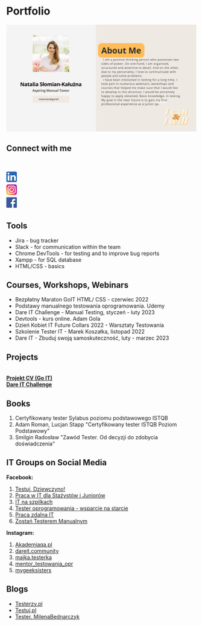 # Portfolio

<p>
<img src="AboutMe.png">
</p>
  

## Connect with me
<br>

[<img align="left" alt="linked-in" src="linkedin.jpg"/>](https://www.linkedin.com/in/natalia-slomian-kaluzna-29710820a)
</br>
<br>
[<img align="left" alt="instagram" src="instagram.png"/>](https://www.instagram.com/nataliafoci)
</br>
<br>
[<img align="left" alt="facebook" src="facebook.png"/>](https://www.facebook.com/profile.php?id=100000849835976)    
</br>
  
## Tools

* Jira - bug tracker
* Slack - for communication within the team
* Chrome DevTools - for testing and to improve bug reports
* Xampp - for SQL database
* HTML/CSS - basics




## Courses, Workshops, Webinars

* Bezpłatny Maraton GoIT HTML/ CSS - czerwiec 2022
* Podstawy manualnego testowania oprogramowania. Udemy
* Dare IT Challenge - Manual Testing, styczeń - luty 2023
* Devtools - kurs online. Adam Gola
* Dzień Kobiet IT Future Collars 2022 - Warsztaty Testowania
* Szkolenie Tester IT - Marek Koszałka, listopad 2022
* Dare IT - Zbuduj swoją samoskuteczność, luty - marzec 2023

## Projects

<br><b>[Projekt CV (Go IT)](https://hilarious-elf-d868e2.netlify.app)</b></br>
<b>[Dare IT Challenge](https://drive.google.com/drive/folders/1hv4sjuAChRSaTRl_-uUqe_qSAYfsrssU?usp=share_link)</b>

## Books
1. Certyfikowany tester Sylabus poziomu podstawowego ISTQB
2. Adam Roman, Lucjan Stapp "Certyfikowany tester ISTQB Poziom Podstawowy"
3. Smilgin Radosław "Zawód Tester. Od decyzji do zdobycia doświadczenia"

## IT Groups on Social Media
<b>Facebook:</b>
1. [Testuj, Dziewczyno!](https://www.facebook.com/groups/514014750879165)
2. [Praca w IT dla Stażystów i Juniorów](https://www.facebook.com/groups/1561984417428846)
3. [IT na szpilkach](https://www.facebook.com/groups/167581263832966)
4. [Tester oprogramowania - wsparcie na starcie](https://www.facebook.com/groups/417833158717454)
5. [Praca zdalna IT](https://www.facebook.com/groups/268603053543086)
6. [Zostań Testerem Manualnym](https://www.facebook.com/groups/zostan.testerem.manualnym)

<b>Instagram:</b>
1. [Akademiaqa.pl](https://www.instagram.com/akademiaqa.pl/)
2. [dareit.community](https://www.instagram.com/dareit.community/?hl=pl)
3. [majka.testerka](https://www.instagram.com/majka.testerka/)
4. [mentor_testowania_opr](https://www.instagram.com/mentor_testowania_opr/)
5. [mygeeksisters](https://www.instagram.com/mygeeksisters/)

## Blogs
* [Testerzy.pl](https://testerzy.pl/)
* [Testuj.pl](https://testuj.pl/)
* [Tester. MilenaBednarczyk](https://tester.milenabednarczyk.pl/)

